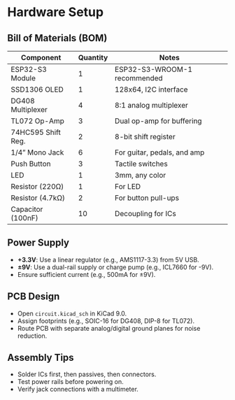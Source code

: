 # Hardware Setup

## Bill of Materials (BOM)
| Component          | Quantity | Notes                              |
|--------------------|----------|------------------------------------|
| ESP32-S3 Module    | 1        | ESP32-S3-WROOM-1 recommended      |
| SSD1306 OLED       | 1        | 128x64, I2C interface             |
| DG408 Multiplexer  | 4        | 8:1 analog multiplexer            |
| TL072 Op-Amp       | 3        | Dual op-amp for buffering         |
| 74HC595 Shift Reg. | 2        | 8-bit shift register              |
| 1/4” Mono Jack     | 6        | For guitar, pedals, and amp       |
| Push Button        | 3        | Tactile switches                  |
| LED                | 1        | 3mm, any color                    |
| Resistor (220Ω)    | 1        | For LED                           |
| Resistor (4.7kΩ)   | 2        | For button pull-ups               |
| Capacitor (100nF)  | 10       | Decoupling for ICs                |

## Power Supply
- **+3.3V**: Use a linear regulator (e.g., AMS1117-3.3) from 5V USB.
- **±9V**: Use a dual-rail supply or charge pump (e.g., ICL7660 for -9V).
- Ensure sufficient current (e.g., 500mA for ±9V).

## PCB Design
- Open `circuit.kicad_sch` in KiCad 9.0.
- Assign footprints (e.g., SOIC-16 for DG408, DIP-8 for TL072).
- Route PCB with separate analog/digital ground planes for noise reduction.

## Assembly Tips
- Solder ICs first, then passives, then connectors.
- Test power rails before powering on.
- Verify jack connections with a multimeter.

